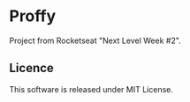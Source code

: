 # Proffy

Project from Rocketseat "Next Level Week #2".

## Licence

This software is released under MIT License.
